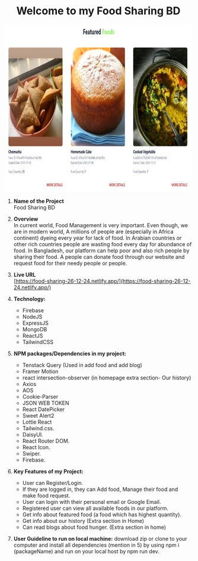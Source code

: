 <div align="center">

# Welcome to my Food Sharing BD

</div>


<div align="center">
  <img height="450" width="850" src="https://raw.githubusercontent.com/aliasrafbd/food-sharing-platform/refs/heads/main/food.png"  />
</div>


1. **Name of the Project** <br>
   Food Sharing BD

2. **Overview** <br>
   In current world, Food Management is very important. Even though, we are in modern world, A millions of people are (especially in Africa continent) dyeing every year for lack of food. In Arabian countries or other rich countries people are wasting food every day for abundance of food. In Bangladesh, our platform can help poor and also rich people by sharing their food. A people can donate food through our website and request food for their needy people or people. 


3. **Live URL** <br>
   [https://food-sharing-26-12-24.netlify.app/](https://food-sharing-26-12-24.netlify.app/)


4. **Technology:**
   - Firebase
   - NodeJS
   - ExpressJS
   - MongoDB
   - ReactJS
   - TailwindCSS


5. **NPM packages/Dependencies in my project:**
   - Tenstack Query (Used in add food and add blog)
   - Framer Motion
   - react intersection-observer (in homepage extra section- Our history)
   - Axios
   - AOS
   - Cookie-Parser
   - JSON WEB TOKEN
   - React DatePicker
   - Sweet Alert2
   - Lottie React
   - Tailwind.css.
   - DaisyUI.
   - React Router DOM.
   - React Icon.
   - Swiper.
   - Firebase.


6. **Key Features of my Project:**
   - User can Register/Login.
   - If they are logged in, they can Add food, Manage their food and make food request.
   - User can login with their personal email or Google Email.
   - Registered user can view all available foods in our platform.
   - Get info about featured food (a food which has highest quantity).
   - Get info about our history (Extra section in Home)
   - Can read blogs about food hunger. (Extra section in home)
 
7. **User Guideline to run on local machine:**
   download zip or clone to your computer and install all dependencies (mention in 5) by using npm i (packageName) and run on your local host by npm run dev. 
